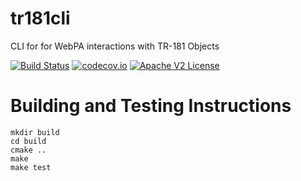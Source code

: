 # tr181cli

CLI for for WebPA interactions with TR-181 Objects

[![Build Status](https://travis-ci.org/Comcast/tr181cli.svg?branch=master)](https://travis-ci.org/Comcast/tr181cli)
[![codecov.io](http://codecov.io/github/Comcast/tr181cli/coverage.svg?branch=master)](http://codecov.io/github/Comcast/tr181cli?branch=master)
[![Apache V2 License](http://img.shields.io/badge/license-Apache%20V2-blue.svg)](https://github.com/Comcast/tr181cli/blob/master/LICENSE)

# Building and Testing Instructions

```
mkdir build
cd build
cmake ..
make
make test
```
